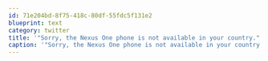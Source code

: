 ```yaml
---
id: 71e204bd-8f75-418c-80df-55fdc5f131e2
blueprint: text
category: twitter
title: '"Sorry, the Nexus One phone is not available in your country." (Canada)  #fail #nexusone'
caption: '"Sorry, the Nexus One phone is not available in your country." (Canada)  <span class="hashtag hashtag_local">#<a href="http://tweettemp.darylchymko.ca/?tag=fail">fail</a> <span class="hashtag hashtag_local">#<a href="http://tweettemp.darylchymko.ca/?tag=nexusone">nexusone</a>'
---
```

